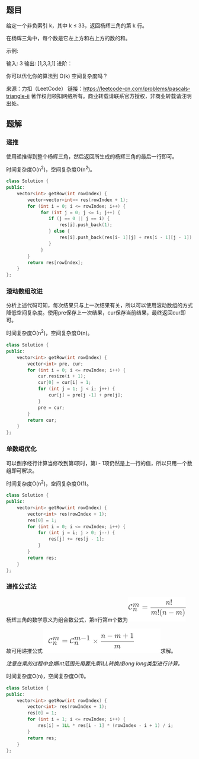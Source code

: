 ## 题目

给定一个非负索引 k，其中 k ≤ 33，返回杨辉三角的第 k 行。



在杨辉三角中，每个数是它左上方和右上方的数的和。

示例:

输入: 3
输出: [1,3,3,1]
进阶：

你可以优化你的算法到 O(k) 空间复杂度吗？

来源：力扣（LeetCode）
链接：https://leetcode-cn.com/problems/pascals-triangle-ii
著作权归领扣网络所有。商业转载请联系官方授权，非商业转载请注明出处。

## 题解

### 递推

使用递推得到整个杨辉三角，然后返回所生成的杨辉三角的最后一行即可。

时间复杂度O(n<sup>2</sup>)，空间复杂度O(n<sup>2</sup>)。

```c++
class Solution {
public:
    vector<int> getRow(int rowIndex) {
        vector<vector<int>> res(rowIndex + 1);
        for (int i = 0; i <= rowIndex; i++) {
             for (int j = 0; j <= i; j++) {
                if (j == 0 || j == i) {
                    res[i].push_back(1);
                } else {
                    res[i].push_back(res[i- 1][j] + res[i - 1][j - 1]);
                }
             }
        }
        return res[rowIndex];
    }
};
```

### 滚动数组改进

分析上述代码可知，每次结果只与上一次结果有关，所以可以使用滚动数组的方式降低空间复杂度。使用pre保存上一次结果，cur保存当前结果，最终返回cur即可。

时间复杂度O(n<sup>2</sup>)，空间复杂度O(n)。

```c++
class Solution {
public:
    vector<int> getRow(int rowIndex) {
        vector<int> pre, cur;
        for (int i = 0; i <= rowIndex; i++) {
            cur.resize(i + 1);
            cur[0] = cur[i] = 1;
            for (int j = 1; j < i; j++) {
                cur[j] = pre[j -1] + pre[j];
            }
            pre = cur;
        }
        return cur;
    }
};
```

### 单数组优化

可以倒序经行计算当修改到第i项时，第i - 1项仍然是上一行的值，所以只用一个数组即可解决。

时间复杂度O(n<sup>2</sup>)，空间复杂度O(1)。

```c++
class Solution {
public:
    vector<int> getRow(int rowIndex) {
        vector<int> res(rowIndex + 1);
        res[0] = 1;
        for (int i = 0; i <= rowIndex; i++) {
            for (int j = i; j > 0; j--) {
                res[j] += res[j - 1];
            }
        }
        return res;
    }
};
```

### 递推公式法

杨辉三角的数学意义为组合数公式，第n行第m个数为![](Picture/119/1.png)

故可用递推公式![](Picture/119/2.png)求解。

*注意在乘的过程中会爆int范围先用要先乘1LL转换成long long类型进行计算。*

时间复杂度O(n)，空间复杂度O(1)。

```c++
class Solution {
public:
    vector<int> getRow(int rowIndex) {
        vector<int> res(rowIndex + 1);
        res[0] = 1;
        for (int i = 1; i <= rowIndex; i++) {
            res[i] = 1LL * res[i - 1] * (rowIndex - i + 1) / i;
        }
        return res;
    }
};
```

